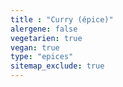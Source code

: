 ```yaml
---
title : "Curry (épice)"
alergene: false
vegetarien: true
vegan: true
type: "epices"
sitemap_exclude: true
--- 
```

